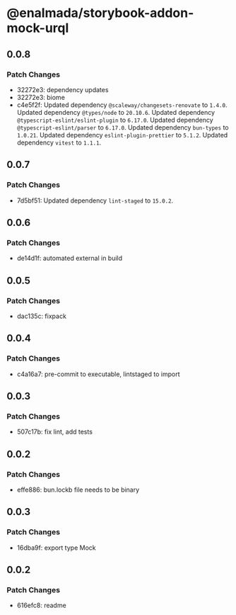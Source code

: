 # @enalmada/storybook-addon-mock-urql

## 0.0.8

### Patch Changes

- 32272e3: dependency updates
- 32272e3: biome
- c4e5f2f: Updated dependency `@scaleway/changesets-renovate` to `1.4.0`.
  Updated dependency `@types/node` to `20.10.6`.
  Updated dependency `@typescript-eslint/eslint-plugin` to `6.17.0`.
  Updated dependency `@typescript-eslint/parser` to `6.17.0`.
  Updated dependency `bun-types` to `1.0.21`.
  Updated dependency `eslint-plugin-prettier` to `5.1.2`.
  Updated dependency `vitest` to `1.1.1`.

## 0.0.7

### Patch Changes

- 7d5bf51: Updated dependency `lint-staged` to `15.0.2`.

## 0.0.6

### Patch Changes

- de14d1f: automated external in build

## 0.0.5

### Patch Changes

- dac135c: fixpack

## 0.0.4

### Patch Changes

- c4a16a7: pre-commit to executable, lintstaged to import

## 0.0.3

### Patch Changes

- 507c17b: fix lint, add tests

## 0.0.2

### Patch Changes

- effe886: bun.lockb file needs to be binary

## 0.0.3

### Patch Changes

- 16dba9f: export type Mock

## 0.0.2

### Patch Changes

- 616efc8: readme
